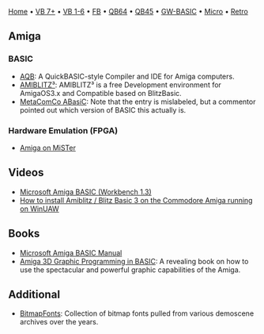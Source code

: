 [Home](https://gotbasic.com) • [VB 7+](vb.md) • [VB 1-6](vb6.md) • [FB](freebasic.md) • [QB64](qb64.md) • [QB45](qb.md) • [GW-BASIC](gw-basic.md) • [Micro](micro.md) • [Retro](retro.md)

## Amiga

### BASIC

- [AQB](https://github.com/gooofy/aqb): A QuickBASIC-style Compiler and IDE for Amiga computers.
- [AMIBLITZ³](blitz.md): AMIBLITZ³ is a free Development environment for AmigaOS3.x and Compatible based on BlitzBasic.
- [MetaComCo ABasiC](https://archive.org/details/Amiga_BASIC_v1.0_1985_Commodore_Microsoft): Note that the entry is mislabeled, but a commentor pointed out which version of BASIC this actually is.

### Hardware Emulation (FPGA)

- [Amiga on MiSTer](https://www.mistercores.com/amiga-core/)

## Videos

- [Microsoft Amiga BASIC (Workbench 1.3)](https://youtu.be/fsOO5wIGl70)
- [How to install Amiblitz / Blitz Basic 3 on the Commodore Amiga running on WinUAW](https://youtu.be/BftEFLlSWhI)

## Books

- [Microsoft Amiga BASIC Manual](https://archive.org/details/AmigaBASIC1985Commodore/)
- [Amiga 3D Graphic Programming in BASIC](https://archive.org/details/Amiga3dGraphicProgrammingInBasic/mode/2up): A revealing book on how to use the spectacular and powerful graphic capabilities of the Amiga.

## Additional

- [BitmapFonts](https://github.com/ianhan/BitmapFonts): Collection of bitmap fonts pulled from various demoscene archives over the years.

